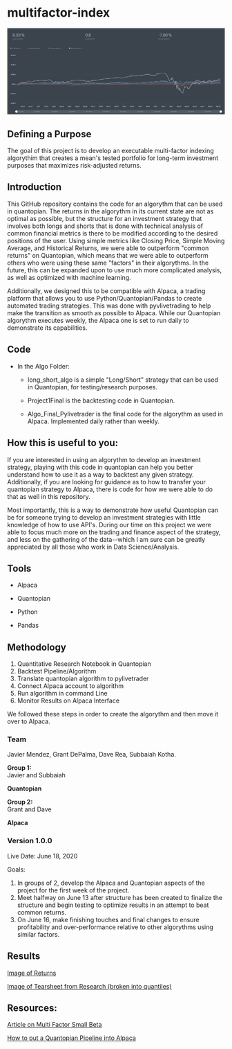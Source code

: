 # multifactor-index

![returns](Images/returns-final.JPG)



## Defining a Purpose
The goal of this project is to develop an executable multi-factor indexing algorythim that creates a mean's tested portfolio for long-term investment purposes that maximizes risk-adjusted returns.

## Introduction
This GitHub repository contains the code for an algorythm that can be used in quantopian. The returns in the algorythm in its current state are not as optimal as possible, but the structure for an investment strategy that involves both longs and shorts that is done with technical analysis of common financial metrics is there to be modified according to the desired positions of the user. Using simple metrics like Closing Price, Simple Moving Average, and Historical Returns, we were able to outperform "common returns" on Quantopian, which means that we were able to outperform others who were using these same "factors" in their algorythms. In the future, this can be expanded upon to use much more complicated analysis, as well as optimized with machine learning. 

Additionally, we designed this to be compatible with Alpaca, a trading platform that allows you to use Python/Quantopian/Pandas to create automated trading strategies. This was done with pyvlivetrading to help make the transition as smooth as possible to Alpaca. While our Quantopian algorythm executes weekly, the Alpaca one is set to run daily to demonstrate its capabilities. 


## Code

*  In the Algo Folder:
  
    * long_short_algo is a simple "Long/Short" strategy that can be used in Quantopian, for testing/research purposes.
    
    * Project1Final is the backtesting code in Quantopian.
    
    * Algo_Final_Pylivetrader is the final code for the algorythm as used in Alpaca. Implemented daily rather than weekly. 

## How this is useful to you:

If you are interested in using an algorythm to develop an investment strategy, playing with this code in quantopian can help you better understand how to use it as a way to backtest any given strategy. Additionally, if you are looking for guidance as to how to transfer your quantopian strategy to Alpaca, there is code for how we were able to do that as well in this repository. 

Most importantly, this is a way to demonstrate how useful Quantopian can be for someone trying to develop an investment strategies with little knowledge of how to use API's. During our time on this project we were able to focus much more on the trading and finance aspect of the strategy, and less on the gathering of the data--which I am sure can be greatly appreciated by all those who work in Data Science/Analysis. 

## Tools
* Alpaca

* Quantopian 

* Python

* Pandas

## Methodology

1. Quantitative Research Notebook in Quantopian
2. Backtest Pipeline/Algorithm 
3. Translate quantopian algorithm to pylivetrader
4. Connect Alpaca account to algorithm
5. Run algorithm in command Line
6. Monitor Results on Alpaca Interface

We followed these steps in order to create the algorythm and then move it over to Alpaca. 

### Team

Javier Mendez, Grant DePalma, Dave Rea, Subbaiah Kotha.

**Group 1:**  
Javier and Subbaiah  

**Quantopian**

**Group 2:**  
Grant and Dave  

**Alpaca**

### Version 1.0.0

Live Date: June 18, 2020

Goals:
1. In groups of 2, develop the Alpaca and Quantopian aspects of the project for the first week of the project. 
2. Meet halfway on June 13 after structure has been created to finalize the structure and begin testing to optimize results in an attempt to beat common returns. 
3. On June 16, make finishing touches and final changes to ensure profitability and over-performance relative to other algorythms using similar factors. 

## Results

[Image of Returns](../images/numbers-final.jpg)

[Image of Tearsheet from Research (broken into quantiles)](../images/tearsheet.png)

## Resources: 
[Article on Multi Factor Small Beta](https://www.quantopian.com/posts/multi-factor-smart-beta-strategy-you-can-actually-use-with-confidence)

[How to put a Quantopian Pipeline into Alpaca](https://alpaca.markets/docs/alpaca-works-with/quantopian-to-pipeline-live/
)
